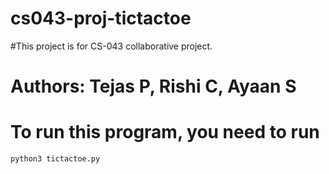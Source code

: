 # cs043-proj-tictactoe
#This project is for CS-043 collaborative project.
# Authors: Tejas P, Rishi C, Ayaan S

# To run this program, you need to run 
    python3 tictactoe.py